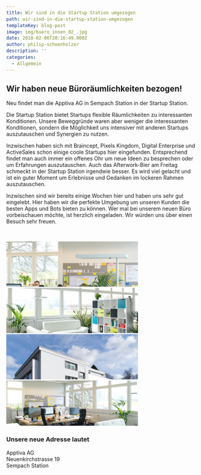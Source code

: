 ```yaml
---
title: Wir sind in die Startup Station umgezogen
path: wir-sind-in-die-startup-station-umgezogen
templateKey: blog-post
image: img/buero_innen_02_.jpg
date: 2018-02-06T20:16:49.000Z
author: philip-schoenholzer
description: ''
categories:
  - Allgemein
---
```


## Wir haben neue Büroräumlichkeiten bezogen!

Neu findet man die Apptiva AG in Sempach Station in der Startup Station.

Die Startup Station bietet Startups flexible Räumlichkeiten zu interessanten Konditionen. Unsere Beweggründe waren aber weniger die interessanten Konditionen, sondern die Möglichkeit uns intensiver mit anderen Startups auszutauschen und Synergien zu nutzen.

Inzwischen haben sich mit Braincept, Pixels Kingdom, Digital Enterprise und ActiveSales schon einige coole Startups hier eingefunden. Entsprechend findet man auch immer ein offenes Ohr um neue Ideen zu besprechen oder um Erfahrungen auszutauschen. Auch das Afterwork-Bier am Freitag schmeckt in der Startup Station irgendwie besser. Es wird viel gelacht und ist ein guter Moment um Erlebnisse und Gedanken im lockeren Rahmen auszutauschen.

Inzwischen sind wir bereits einige Wochen hier und haben uns sehr gut eingelebt. Hier haben wir die perfekte Umgebung um unseren Kunden die besten Apps und Bots bieten zu können. Wer mal bei unserem neuen Büro vorbeischauen möchte, ist herzlich eingeladen. Wir würden uns über einen Besuch sehr freuen.

&nbsp;

<style>
.small-image {
  display: inline-block; width:350px; height:120px; max-width: 100%; overflow: hidden;
}
</style>

<div class="small-image">
  <img src="img/buero_innen_04.jpg" alt="" />
</div>
<div class="small-image">
  <img src="./img/buero_innen_05.jpg" alt="" />
</div> 
<div class="small-image">
  <img src="./img/gebaeude.jpg" alt="" />
</div>
<div class="small-image">
  <img src="./img/buero_innen_03.jpg" alt=""/>
</div>

### Unsere neue Adresse lautet

Apptiva AG<br/>
Neuenkirchstrasse 19<br/>
Sempach Station<br/>
